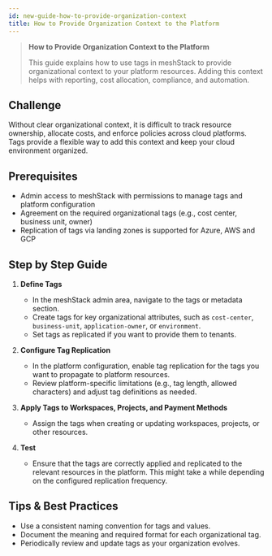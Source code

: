 ```yaml
---
id: new-guide-how-to-provide-organization-context
title: How to Provide Organization Context to the Platform
---
```


> **How to Provide Organization Context to the Platform**
>
> This guide explains how to use tags in meshStack to provide organizational context to your platform resources. Adding this context helps with reporting, cost allocation, compliance, and automation.

## Challenge

Without clear organizational context, it is difficult to track resource ownership, allocate costs, and enforce policies across cloud platforms. Tags provide a flexible way to add this context and keep your cloud environment organized.

## Prerequisites

- Admin access to meshStack with permissions to manage tags and platform configuration
- Agreement on the required organizational tags (e.g., cost center, business unit, owner)
- Replication of tags via landing zones is supported for Azure, AWS and GCP

## Step by Step Guide

1. **Define Tags**
   - In the meshStack admin area, navigate to the tags or metadata section.
   - Create tags for key organizational attributes, such as `cost-center`, `business-unit`, `application-owner`, or `environment`.
   - Set tags as replicated if you want to provide them to tenants.

2. **Configure Tag Replication**
   - In the platform configuration, enable tag replication for the tags you want to propagate to platform resources.
   - Review platform-specific limitations (e.g., tag length, allowed characters) and adjust tag definitions as needed.

3. **Apply Tags to Workspaces, Projects, and Payment Methods**
   - Assign the tags when creating or updating workspaces, projects, or other resources.

4. **Test**
    - Ensure that the tags are correctly applied and replicated to the relevant resources in the platform. This might take a while depending on the configured replication frequency.

## Tips & Best Practices

- Use a consistent naming convention for tags and values.
- Document the meaning and required format for each organizational tag.
- Periodically review and update tags as your organization evolves.
